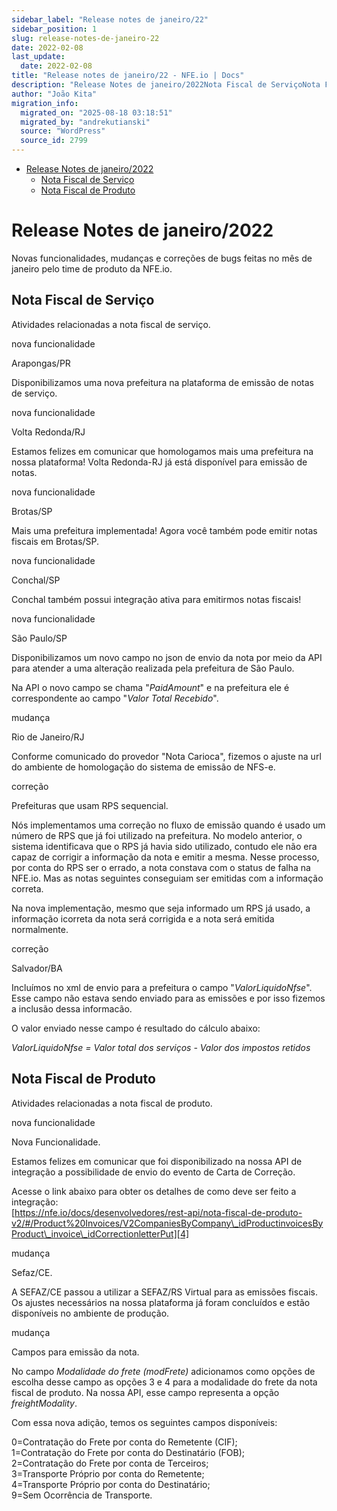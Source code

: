 ```yaml
---
sidebar_label: "Release notes de janeiro/22"
sidebar_position: 1
slug: release-notes-de-janeiro-22
date: 2022-02-08
last_update:
  date: 2022-02-08
title: "Release notes de janeiro/22 - NFE.io | Docs"
description: "Release Notes de janeiro/2022Nota Fiscal de ServiçoNota Fiscal de Produto Release Notes de janeiro/2022 Novas funcionalidades, mudanças e correções de bugs feitas no&#8230;"
author: "João Kita"
migration_info:
  migrated_on: "2025-08-18 03:18:51"
  migrated_by: "andrekutianski"
  source: "WordPress"
  source_id: 2799
---
```


* [Release Notes de janeiro/2022][1]  
   * [Nota Fiscal de Serviço][2]  
   * [Nota Fiscal de Produto][3]

# Release Notes de janeiro/2022

Novas funcionalidades, mudanças e correções de bugs feitas no mês de janeiro pelo time de produto da NFE.io.

## Nota Fiscal de Serviço

Atividades relacionadas a nota fiscal de serviço.  

nova funcionalidade

Arapongas/PR

Disponibilizamos uma nova prefeitura na plataforma de emissão de notas de serviço.

nova funcionalidade

Volta Redonda/RJ

Estamos felizes em comunicar que homologamos mais uma prefeitura na nossa plataforma! Volta Redonda-RJ já está disponível para emissão de notas.

nova funcionalidade

Brotas/SP

Mais uma prefeitura implementada! Agora você também pode emitir notas fiscais em Brotas/SP.

nova funcionalidade

Conchal/SP

Conchal também possui integração ativa para emitirmos notas fiscais!

nova funcionalidade

São Paulo/SP

Disponibilizamos um novo campo no json de envio da nota por meio da API para atender a uma alteração realizada pela prefeitura de São Paulo.

Na API o novo campo se chama "_PaidAmount_" e na prefeitura ele é correspondente ao campo "_Valor Total Recebido_".

mudança

Rio de Janeiro/RJ

Conforme comunicado do provedor "Nota Carioca", fizemos o ajuste na url do ambiente de homologação do sistema de emissão de NFS-e.

correção

Prefeituras que usam RPS sequencial.

Nós implementamos uma correção no fluxo de emissão quando é usado um número de RPS que já foi utilizado na prefeitura. No modelo anterior, o sistema identificava que o RPS já havia sido utilizado, contudo ele não era capaz de corrigir a informação da nota e emitir a mesma. Nesse processo, por conta do RPS ser o errado, a nota constava com o status de falha na NFE.io. Mas as notas seguintes conseguiam ser emitidas com a informação correta.

Na nova implementação, mesmo que seja informado um RPS já usado, a informação icorreta da nota será corrigida e a nota será emitida normalmente.

correção

Salvador/BA

Incluímos no xml de envio para a prefeitura o campo "_ValorLiquidoNfse_". Esse campo não estava sendo enviado para as emissões e por isso fizemos a inclusão dessa informacão.

O valor enviado nesse campo é resultado do cálculo abaixo:

_ValorLiquidoNfse = Valor total dos serviços - Valor dos impostos retidos_

## Nota Fiscal de Produto

Atividades relacionadas a nota fiscal de produto.  

nova funcionalidade

Nova Funcionalidade.

Estamos felizes em comunicar que foi disponibilizado na nossa API de integração a possibilidade de envio do evento de Carta de Correção.

Acesse o link abaixo para obter os detalhes de como deve ser feito a integração:  
[https://nfe.io/docs/desenvolvedores/rest-api/nota-fiscal-de-produto-v2/#/Product%20Invoices/V2CompaniesByCompany\_idProductinvoicesByProduct\_invoice\_idCorrectionletterPut][4]

mudança

Sefaz/CE.

A SEFAZ/CE passou a utilizar a SEFAZ/RS Virtual para as emissões fiscais. Os ajustes necessários na nossa plataforma já foram concluídos e estão disponíveis no ambiente de produção.

mudança

Campos para emissão da nota.

No campo _Modalidade do frete (modFrete)_ adicionamos como opções de escolha desse campo as opções 3 e 4 para a modalidade do frete da nota fiscal de produto. Na nossa API, esse campo representa a opção _freightModality_.

Com essa nova adição, temos os seguintes campos disponíveis:

0=Contratação do Frete por conta do Remetente (CIF);  
1=Contratação do Frete por conta do Destinatário (FOB);  
2=Contratação do Frete por conta de Terceiros;  
3=Transporte Próprio por conta do Remetente;  
4=Transporte Próprio por conta do Destinatário;  
9=Sem Ocorrência de Transporte.


[1]: #Release%5FNotes%5Fde%5Fjaneiro2022
[2]: #Nota%5FFiscal%5Fde%5FServico
[3]: #Nota%5FFiscal%5Fde%5FProduto
[4]: https://nfe.io/docs/desenvolvedores/rest-api/nota-fiscal-de-produto-v2/#/Product%20Invoices/V2CompaniesByCompany%5FidProductinvoicesByProduct%5Finvoice%5FidCorrectionletterPut